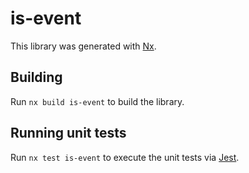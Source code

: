 # is-event

This library was generated with [Nx](https://nx.dev).

## Building

Run `nx build is-event` to build the library.

## Running unit tests

Run `nx test is-event` to execute the unit tests via [Jest](https://jestjs.io).
